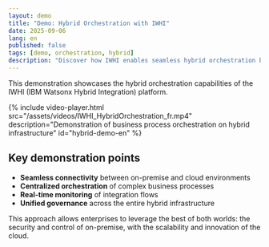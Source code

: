 ```yaml
---
layout: demo
title: "Demo: Hybrid Orchestration with IWHI"
date: 2025-09-06
lang: en
published: false
tags: [demo, orchestration, hybrid]
description: "Discover how IWHI enables seamless hybrid orchestration between on-premise and cloud environments with this practical demonstration."
---
```


This demonstration showcases the hybrid orchestration capabilities of the IWHI (IBM Watsonx Hybrid Integration) platform.

{% include video-player.html 
   src="/assets/videos/IWHI_HybridOrchestration_fr.mp4" 
   description="Demonstration of business process orchestration on hybrid infrastructure"
   id="hybrid-demo-en" 
%}

## Key demonstration points

- **Seamless connectivity** between on-premise and cloud environments
- **Centralized orchestration** of complex business processes
- **Real-time monitoring** of integration flows
- **Unified governance** across the entire hybrid infrastructure

This approach allows enterprises to leverage the best of both worlds: the security and control of on-premise, with the scalability and innovation of the cloud.